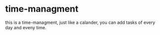 # time-managment
this is a time-managment, just like a calander, you can add tasks of every day and eveny time.  
